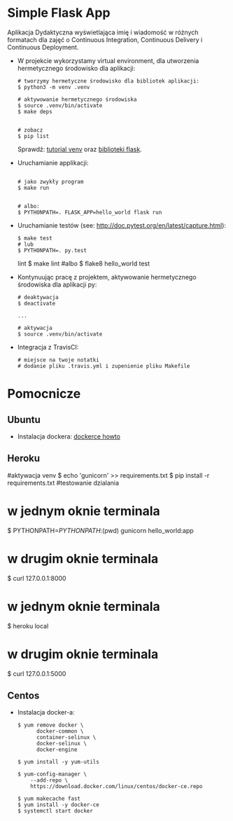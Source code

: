 # Simple Flask App

Aplikacja Dydaktyczna wyświetlająca imię i wiadomość w różnych formatach dla zajęć
o Continuous Integration, Continuous Delivery i Continuous Deployment.

- W projekcie wykorzystamy virtual environment, dla utworzenia hermetycznego środowisko dla aplikacji:

  ```
  # tworzymy hermetyczne środowisko dla bibliotek aplikacji:
  $ python3 -m venv .venv

  # aktywowanie hermetycznego środowiska
  $ source .venv/bin/activate
  $ make deps


  # zobacz
  $ pip list
  ```

  Sprawdź: [tutorial venv](https://docs.python.org/3/tutorial/venv.html) oraz [biblioteki flask](http://flask.pocoo.org).

- Uruchamianie applikacji:

  ```

  # jako zwykły program
  $ make run


  # albo:
  $ PYTHONPATH=. FLASK_APP=hello_world flask run
  ```

- Uruchamianie testów (see: http://doc.pytest.org/en/latest/capture.html):

  ```
  $ make test
  # lub
  $ PYTHONPATH=. py.test

  ```
  lint
  $ make lint
  #albo
  $ flake8 hello_world test

- Kontynuując pracę z projektem, aktywowanie hermetycznego środowiska dla aplikacji py:

  ```
  # deaktywacja
  $ deactivate
  ```

  ```
  ...

  # aktywacja
  $ source .venv/bin/activate
  ```

- Integracja z TravisCI:

  ```
  # miejsce na twoje notatki
  # dodanie pliku .travis.yml i zupenienie pliku Makefile
  ```

# Pomocnicze

## Ubuntu

- Instalacja dockera: [dockerce howto](https://docs.docker.com/install/linux/docker-ce/ubuntu/)

## Heroku

  #aktywacja venv
  $ echo 'gunicorn' >> requirements.txt
  $ pip install -r requirements.txt
  #testowanie dzialania
  # w jednym oknie terminala
  $ PYTHONPATH=$PYTHONPATH:$(pwd) gunicorn hello_world:app
  # w drugim oknie terminala
  $ curl 127.0.0.1:8000

  # w jednym oknie terminala
  $ heroku local
  # w drugim oknie terminala
  $ curl 127.0.0.1:5000




## Centos

- Instalacja docker-a:

  ```
  $ yum remove docker \
        docker-common \
        container-selinux \
        docker-selinux \
        docker-engine

  $ yum install -y yum-utils

  $ yum-config-manager \
      --add-repo \
      https://download.docker.com/linux/centos/docker-ce.repo

  $ yum makecache fast
  $ yum install -y docker-ce
  $ systemctl start docker
  ```

